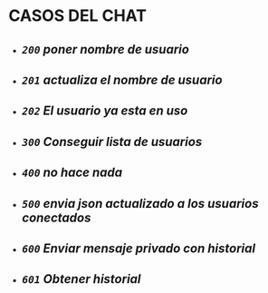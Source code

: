 
# __CASOS DEL CHAT__

+ ## *`200` poner nombre de usuario* 

+ ## *`201` actualiza el nombre de usuario* 

+ ## *`202` El usuario ya esta en uso* 

+ ## *`300` Conseguir lista de usuarios* 

+ ## *`400` no hace nada* 

+ ## *`500` envia json actualizado a los usuarios conectados*

+ ## *`600` Enviar mensaje privado con historial*

+ ## *`601` Obtener historial*



